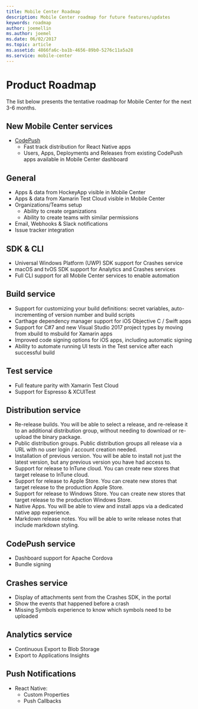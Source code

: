 ```yaml
---
title: Mobile Center Roadmap
description: Mobile Center roadmap for future features/updates
keywords: roadmap
author: joemellin
ms.author: joemel
ms.date: 06/02/2017
ms.topic: article
ms.assetid: 4866fa6c-ba1b-4656-89b0-5276c11a5a28
ms.service: mobile-center
---
```


# Product Roadmap

The list below presents the tentative roadmap for Mobile Center for the next 3-6 months.

## New Mobile Center services

* [CodePush](https://microsoft.github.io/code-push/) 
	* Fast track distribution for React Native apps
	* Users, Apps, Deployments and Releases from existing CodePush apps available in Mobile Center dashboard


## General

* Apps & data from HockeyApp visible in Mobile Center
* Apps & data from Xamarin Test Cloud visible in Mobile Center
* Organizations/Teams setup
	* Ability to create organizations
	* Ability to create teams with similar permissions
* Email, Webhooks & Slack notifications 
* Issue tracker integration
	
## SDK & CLI

* Universal Windows Platform (UWP) SDK support for Crashes service
* macOS and tvOS SDK support for Analytics and Crashes services
* Full CLI support for all Mobile Center services to enable automation

## Build service

* Support for customizing your build definitions: secret variables, auto-incrementing of version number and build scripts
* Carthage dependency manager support for iOS Objective C / Swift apps
* Support for C#7 and new Visual Studio 2017 project types by moving from xbuild to msbuild for Xamarin apps
* Improved code signing options for iOS apps, including automatic signing
* Ability to automate running UI tests in the Test service after each successful build


## Test service

* Full feature parity with Xamarin Test Cloud
* Support for Espresso & XCUITest


## Distribution service

* Re-release builds. You will be able to select a release, and re-release it to an additional distribution group, without needing to download or re-upload the binary package.
* Public distribution groups. Public distribution groups all release via a URL with no user login / account creation needed.
* Installation of previous version. You will be able to install not just the latest version, but any previous version you have had access to.
* Support for release to InTune cloud. You can create new stores that target release to InTune cloud.
* Support for release to Apple Store. You can create new stores that target release to the production Apple Store.
* Support for release to Windows Store. You can create new stores that target release to the production Windows Store.
* Native Apps. You will be able to view and install apps via a dedicated native app experience.
* Markdown release notes. You will be able to write release notes that include markdown styling. 


## CodePush service

* Dashboard support for Apache Cordova 
* Bundle signing 


## Crashes service

* Display of attachments sent from the Crashes SDK, in the portal
* Show the events that happened before a crash
* Missing Symbols experience to know which symbols need to be uploaded


## Analytics service

* Continuous Export to Blob Storage
* Export to Applications Insights


## Push Notifications

* React Native:
    * Custom Properties
    * Push Callbacks

